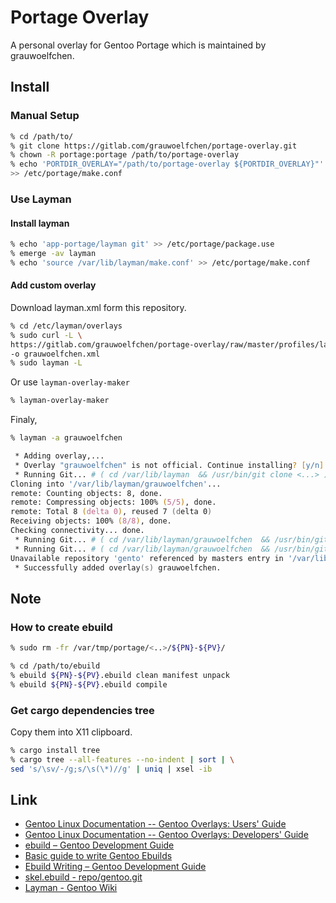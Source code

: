 # Portage Overlay

A personal overlay for Gentoo Portage which is maintained by grauwoelfchen.


## Install

### Manual Setup

```zsh
% cd /path/to/
% git clone https://gitlab.com/grauwoelfchen/portage-overlay.git
% chown -R portage:portage /path/to/portage-overlay
% echo 'PORTDIR_OVERLAY="/path/to/portage-overlay ${PORTDIR_OVERLAY}"' \
>> /etc/portage/make.conf
```

### Use Layman

#### Install layman

```zsh
% echo 'app-portage/layman git' >> /etc/portage/package.use
% emerge -av layman
% echo 'source /var/lib/layman/make.conf' >> /etc/portage/make.conf
```

#### Add custom overlay

Download layman.xml form this repository.

```zsh
% cd /etc/layman/overlays
% sudo curl -L \
https://gitlab.com/grauwoelfchen/portage-overlay/raw/master/profiles/layman.xml \
-o grauwoelfchen.xml
% sudo layman -L
```

Or use `layman-overlay-maker`

```zsh
% layman-overlay-maker
```

Finaly,

```zsh
% layman -a grauwoelfchen

 * Adding overlay,...
 * Overlay "grauwoelfchen" is not official. Continue installing? [y/n]: y
 * Running Git... # ( cd /var/lib/layman  && /usr/bin/git clone <...> )
Cloning into '/var/lib/layman/grauwoelfchen'...
remote: Counting objects: 8, done.
remote: Compressing objects: 100% (5/5), done.
remote: Total 8 (delta 0), reused 7 (delta 0)
Receiving objects: 100% (8/8), done.
Checking connectivity... done.
 * Running Git... # ( cd /var/lib/layman/grauwoelfchen  && /usr/bin/git config user.name "layman" )
 * Running Git... # ( cd /var/lib/layman/grauwoelfchen  && /usr/bin/git config user.email "layman@localhost" )
Unavailable repository 'gento' referenced by masters entry in '/var/lib/layman/grauwoelfchen/metadata/layout.conf'
 * Successfully added overlay(s) grauwoelfchen.
```


## Note

### How to create ebuild

```zsh
% sudo rm -fr /var/tmp/portage/<..>/${PN}-${PV}/

% cd /path/to/ebuild
% ebuild ${PN}-${PV}.ebuild clean manifest unpack
% ebuild ${PN}-${PV}.ebuild compile
```

### Get cargo dependencies tree

Copy them into X11 clipboard.

```zsh
% cargo install tree
% cargo tree --all-features --no-indent | sort | \
sed 's/\sv/-/g;s/\s(\*)//g' | uniq | xsel -ib
```


## Link

* [Gentoo Linux Documentation -- Gentoo Overlays: Users' Guide](
https://www.gentoo.org/proj/en/overlays/userguide.xml)
* [Gentoo Linux Documentation -- Gentoo Overlays: Developers' Guide](
http://www.gentoo.org/proj/en/overlays/devguide.xml)
* [ebuild – Gentoo Development Guide](
https://devmanual.gentoo.org/eclass-reference/ebuild/index.html)
* [Basic guide to write Gentoo Ebuilds](
https://wiki.gentoo.org/wiki/Basic_guide_to_write_Gentoo_Ebuilds#How_to_create_an_ebuild)
* [Ebuild Writing – Gentoo Development Guide](
https://devmanual.gentoo.org/ebuild-writing/index.html)
* [skel.ebuild - repo/gentoo.git](
https://gitweb.gentoo.org/repo/gentoo.git/tree/skel.ebuild)
* [Layman - Gentoo Wiki](http://wiki.gentoo.org/wiki/Layman)
